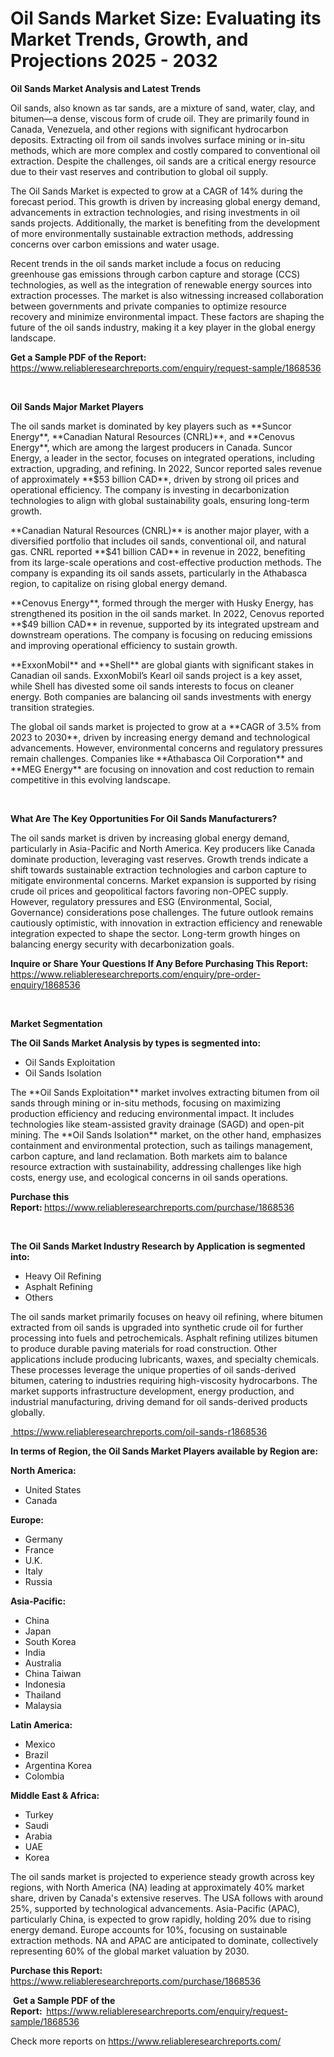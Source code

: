 <p><h1>Oil Sands Market Size: Evaluating its Market Trends, Growth, and Projections 2025 - 2032</h1></p><p><strong>Oil Sands Market Analysis and Latest Trends</strong></p>
<p><p>Oil sands, also known as tar sands, are a mixture of sand, water, clay, and bitumen—a dense, viscous form of crude oil. They are primarily found in Canada, Venezuela, and other regions with significant hydrocarbon deposits. Extracting oil from oil sands involves surface mining or in-situ methods, which are more complex and costly compared to conventional oil extraction. Despite the challenges, oil sands are a critical energy resource due to their vast reserves and contribution to global oil supply.</p><p>The Oil Sands Market is expected to grow at a CAGR of 14% during the forecast period. This growth is driven by increasing global energy demand, advancements in extraction technologies, and rising investments in oil sands projects. Additionally, the market is benefiting from the development of more environmentally sustainable extraction methods, addressing concerns over carbon emissions and water usage.</p><p>Recent trends in the oil sands market include a focus on reducing greenhouse gas emissions through carbon capture and storage (CCS) technologies, as well as the integration of renewable energy sources into extraction processes. The market is also witnessing increased collaboration between governments and private companies to optimize resource recovery and minimize environmental impact. These factors are shaping the future of the oil sands industry, making it a key player in the global energy landscape.</p></p>
<p><strong>Get a Sample PDF of the Report:&nbsp;</strong> <a href="https://www.reliableresearchreports.com/enquiry/request-sample/1868536?utm_campaign=2118&utm_medium=2&utm_source=Github&utm_content=ia&utm_term=25012025&utm_id=oil-sands">https://www.reliableresearchreports.com/enquiry/request-sample/1868536</a></p>
<p>&nbsp;</p>
<p><strong>Oil Sands Major Market Players</strong></p>
<p><p>The oil sands market is dominated by key players such as **Suncor Energy**, **Canadian Natural Resources (CNRL)**, and **Cenovus Energy**, which are among the largest producers in Canada. Suncor Energy, a leader in the sector, focuses on integrated operations, including extraction, upgrading, and refining. In 2022, Suncor reported sales revenue of approximately **$53 billion CAD**, driven by strong oil prices and operational efficiency. The company is investing in decarbonization technologies to align with global sustainability goals, ensuring long-term growth.</p><p>**Canadian Natural Resources (CNRL)** is another major player, with a diversified portfolio that includes oil sands, conventional oil, and natural gas. CNRL reported **$41 billion CAD** in revenue in 2022, benefiting from its large-scale operations and cost-effective production methods. The company is expanding its oil sands assets, particularly in the Athabasca region, to capitalize on rising global energy demand.</p><p>**Cenovus Energy**, formed through the merger with Husky Energy, has strengthened its position in the oil sands market. In 2022, Cenovus reported **$49 billion CAD** in revenue, supported by its integrated upstream and downstream operations. The company is focusing on reducing emissions and improving operational efficiency to sustain growth.</p><p>**ExxonMobil** and **Shell** are global giants with significant stakes in Canadian oil sands. ExxonMobil’s Kearl oil sands project is a key asset, while Shell has divested some oil sands interests to focus on cleaner energy. Both companies are balancing oil sands investments with energy transition strategies.</p><p>The global oil sands market is projected to grow at a **CAGR of 3.5% from 2023 to 2030**, driven by increasing energy demand and technological advancements. However, environmental concerns and regulatory pressures remain challenges. Companies like **Athabasca Oil Corporation** and **MEG Energy** are focusing on innovation and cost reduction to remain competitive in this evolving landscape.</p></p>
<p>&nbsp;</p>
<p><strong>What Are The Key Opportunities For Oil Sands Manufacturers?</strong></p>
<p><p>The oil sands market is driven by increasing global energy demand, particularly in Asia-Pacific and North America. Key producers like Canada dominate production, leveraging vast reserves. Growth trends indicate a shift towards sustainable extraction technologies and carbon capture to mitigate environmental concerns. Market expansion is supported by rising crude oil prices and geopolitical factors favoring non-OPEC supply. However, regulatory pressures and ESG (Environmental, Social, Governance) considerations pose challenges. The future outlook remains cautiously optimistic, with innovation in extraction efficiency and renewable integration expected to shape the sector. Long-term growth hinges on balancing energy security with decarbonization goals.</p></p>
<p><strong>Inquire or Share Your Questions If Any Before Purchasing This Report:</strong> <a href="https://www.reliableresearchreports.com/enquiry/pre-order-enquiry/1868536?utm_campaign=2118&utm_medium=2&utm_source=Github&utm_content=ia&utm_term=25012025&utm_id=oil-sands">https://www.reliableresearchreports.com/enquiry/pre-order-enquiry/1868536</a></p>
<p>&nbsp;</p>
<p><strong>Market Segmentation</strong></p>
<p><strong>The Oil Sands Market Analysis by types is segmented into:</strong></p>
<p><ul><li>Oil Sands Exploitation</li><li>Oil Sands Isolation</li></ul></p>
<p><p>The **Oil Sands Exploitation** market involves extracting bitumen from oil sands through mining or in-situ methods, focusing on maximizing production efficiency and reducing environmental impact. It includes technologies like steam-assisted gravity drainage (SAGD) and open-pit mining. The **Oil Sands Isolation** market, on the other hand, emphasizes containment and environmental protection, such as tailings management, carbon capture, and land reclamation. Both markets aim to balance resource extraction with sustainability, addressing challenges like high costs, energy use, and ecological concerns in oil sands operations.</p></p>
<p><strong>Purchase this Report:&nbsp;</strong><a href="https://www.reliableresearchreports.com/purchase/1868536?utm_campaign=2118&utm_medium=2&utm_source=Github&utm_content=ia&utm_term=25012025&utm_id=oil-sands">https://www.reliableresearchreports.com/purchase/1868536</a></p>
<p>&nbsp;</p>
<p><strong>The Oil Sands Market Industry Research by Application is segmented into:</strong></p>
<p><ul><li>Heavy Oil Refining</li><li>Asphalt Refining</li><li>Others</li></ul></p>
<p><p>The oil sands market primarily focuses on heavy oil refining, where bitumen extracted from oil sands is upgraded into synthetic crude oil for further processing into fuels and petrochemicals. Asphalt refining utilizes bitumen to produce durable paving materials for road construction. Other applications include producing lubricants, waxes, and specialty chemicals. These processes leverage the unique properties of oil sands-derived bitumen, catering to industries requiring high-viscosity hydrocarbons. The market supports infrastructure development, energy production, and industrial manufacturing, driving demand for oil sands-derived products globally.</p></p>
<p><a href="https://www.reliableresearchreports.com/oil-sands-r1868536?utm_campaign=2118&utm_medium=2&utm_source=Github&utm_content=ia&utm_term=25012025&utm_id=oil-sands">&nbsp;https://www.reliableresearchreports.com/oil-sands-r1868536</a></p>
<p><strong>In terms of Region, the Oil Sands Market Players available by Region are:</strong></p>
<p>
    <p> <strong> North America: </strong>
        <ul>
            <li>United States</li>
            <li>Canada</li>
        </ul>
        </p> 
    <p> <strong> Europe: </strong>
        <ul>
            <li>Germany</li>
            <li>France</li>
            <li>U.K.</li>
            <li>Italy</li>
            <li>Russia</li>
        </ul>
        </p> 
    <p> <strong> Asia-Pacific: </strong>
        <ul>
            <li>China</li>
            <li>Japan</li>
            <li>South Korea</li>
            <li>India</li>
            <li>Australia</li>
            <li>China Taiwan</li>
            <li>Indonesia</li>
            <li>Thailand</li>
            <li>Malaysia</li>
        </ul>
        </p> 
    <p> <strong> Latin America: </strong>
        <ul>
            <li>Mexico</li>
            <li>Brazil</li>
            <li>Argentina Korea</li>
            <li>Colombia</li>
        </ul>
        </p> 
    <p> <strong> Middle East & Africa: </strong>
        <ul>
            <li>Turkey</li>
            <li>Saudi</li>
            <li>Arabia</li>
            <li>UAE</li>
            <li>Korea</li>
        </ul>
    </p>
    </p>
<p><p>The oil sands market is projected to experience steady growth across key regions, with North America (NA) leading at approximately 40% market share, driven by Canada's extensive reserves. The USA follows with around 25%, supported by technological advancements. Asia-Pacific (APAC), particularly China, is expected to grow rapidly, holding 20% due to rising energy demand. Europe accounts for 10%, focusing on sustainable extraction methods. NA and APAC are anticipated to dominate, collectively representing 60% of the global market valuation by 2030.</p></p>
<p><strong>Purchase this Report: </strong><a href="https://www.reliableresearchreports.com/purchase/1868536?utm_campaign=2118&utm_medium=2&utm_source=Github&utm_content=ia&utm_term=25012025&utm_id=oil-sands">https://www.reliableresearchreports.com/purchase/1868536</a></p>
<p>&nbsp;<strong>Get a Sample PDF of the Report:&nbsp;&nbsp;</strong><a href="https://www.reliableresearchreports.com/enquiry/request-sample/1868536?utm_campaign=2118&utm_medium=2&utm_source=Github&utm_content=ia&utm_term=25012025&utm_id=oil-sands">https://www.reliableresearchreports.com/enquiry/request-sample/1868536</a></p>
<p><strong></strong></p>
<p>Check more reports on <a href="https://www.reliableresearchreports.com/?utm_campaign=2118&utm_medium=2&utm_source=Github&utm_content=ia&utm_term=25012025&utm_id=oil-sands">https://www.reliableresearchreports.com/</a></p>